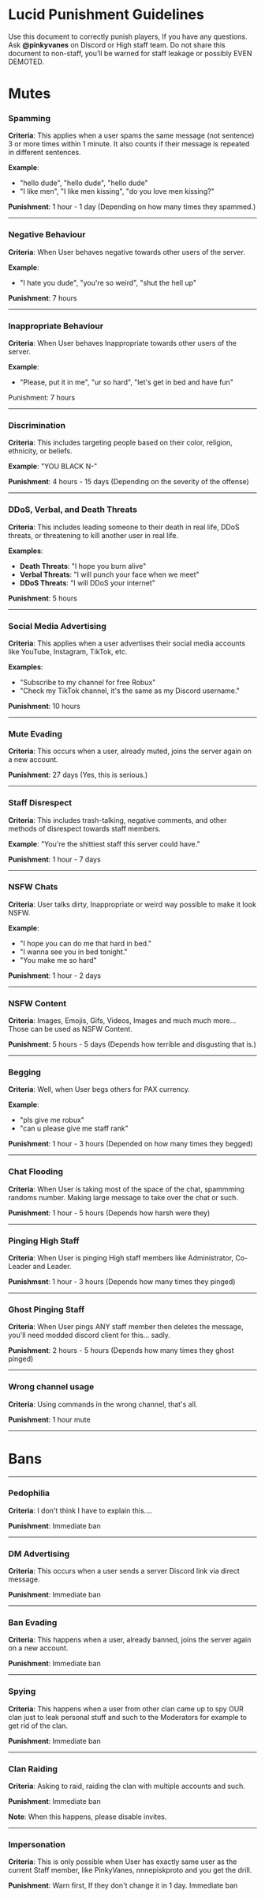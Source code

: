 # Lucid Punishment Guidelines

Use this document to correctly punish players, If you have any questions. Ask **@pinkyvanes** on Discord or High staff team.
Do not share this document to non-staff, you’ll be warned for staff leakage or possibly EVEN DEMOTED.

# Mutes

### Spamming

**Criteria**: This applies when a user spams the same message (not sentence) 3 or more times within 1 minute. It also counts if their message is repeated in different sentences.

**Example**:
- "hello dude", "hello dude", "hello dude"
- "I like men", "I like men kissing", "do you love men kissing?"

**Punishment**: 1 hour - 1 day (Depending on how many times they spammed.)

---

### Negative Behaviour

**Criteria**: When User behaves negative towards other users of the server.

**Example**: 
- "I hate you dude", "you're so weird", "shut the hell up"

**Punishment**: 7 hours

---

### Inappropriate Behaviour

**Criteria**: When User behaves Inappropriate towards other users of the server.

**Example**:
- "Please, put it in me", "ur so hard", "let's get in bed and have fun"

Punishment: 7 hours

---

### Discrimination

**Criteria**: This includes targeting people based on their color, religion, ethnicity, or beliefs.

**Example**: "YOU BLACK N-"

**Punishment**: 4 hours - 15 days (Depending on the severity of the offense)

---

### DDoS, Verbal, and Death Threats

**Criteria**: This includes leading someone to their death in real life, DDoS threats, or threatening to kill another user in real life.

**Examples**:
- **Death Threats**: "I hope you burn alive"
- **Verbal Threats**: "I will punch your face when we meet"
- **DDoS Threats**: "I will DDoS your internet"

**Punishment**: 5 hours

---

### Social Media Advertising

**Criteria**: This applies when a user advertises their social media accounts like YouTube, Instagram, TikTok, etc.

**Examples**:
- "Subscribe to my channel for free Robux"
- "Check my TikTok channel, it's the same as my Discord username."

**Punishment**: 10 hours

---

### Mute Evading

**Criteria**: This occurs when a user, already muted, joins the server again on a new account.

**Punishment**: 27 days (Yes, this is serious.)

---

### Staff Disrespect

**Criteria**: This includes trash-talking, negative comments, and other methods of disrespect towards staff members.

**Example**: "You're the shittiest staff this server could have."

**Punishment**: 1 hour - 7 days

---

### NSFW Chats

**Criteria**: User talks dirty, Inappropriate or weird way possible to make it look NSFW.

**Example**:
- "I hope you can do me that hard in bed."
- "I wanna see you in bed tonight."
- "You make me so hard"

**Punishment**: 1 hour - 2 days

---

### NSFW Content

**Criteria**: Images, Emojis, Gifs, Videos, Images and much much more... Those can be used as NSFW Content.

**Punishment**: 5 hours - 5 days (Depends how terrible and disgusting that is.)

---

### Begging

**Criteria**: Well, when User begs others for PAX currency.

**Example**: 
- "pls give me robux"
- "can u please give me staff rank"

**Punishment**: 1 hour - 3 hours (Depended on how many times they begged)

---

### Chat Flooding

**Criteria**: When User is taking most of the space of the chat, spammming randoms number. Making large message to take over the chat or such.

**Punishment**: 1 hour - 5 hours (Depends how harsh were they)

---

### Pinging High Staff

**Criteria**: When User is pinging High staff members like Administrator, Co-Leader and Leader.

**Punishmsnt**: 1 hour - 3 hours (Depends how many times they pinged)

---

### Ghost Pinging Staff

**Criteria**: When User pings ANY staff member then deletes the message, you'll need modded discord client for this... sadly.

**Punishment**: 2 hours - 5 hours (Depends how many times they ghost pinged)

---

### Wrong channel usage

**Criteria**: Using commands in the wrong channel, that's all.

**Punishment**: 1 hour mute

---

# Bans

---

### Pedophilia

**Criteria**: I don't think I have to explain this....

**Punishment**: Immediate ban

---

### DM Advertising

**Criteria**: This occurs when a user sends a server Discord link via direct message.

**Punishment**: Immediate ban

---

### Ban Evading

**Criteria**: This happens when a user, already banned, joins the server again on a new account.

**Punishment**: Immediate ban

---

### Spying

**Criteria**: This happens when a user from other clan came up to spy OUR clan just to leak personal stuff and such to the Moderators for example to get rid of the clan.

**Punishment**: Immediate ban

---

### Clan Raiding

**Criteria**: Asking to raid, raiding the clan with multiple accounts and such.

**Punishment**: Immediate ban

**Note**: When this happens, please disable invites.

---

### Impersonation

**Criteria**: This is only possible when User has exactly same user as the current Staff member, like PinkyVanes, nnnepiskproto and you get the drill.

**Punishment**: Warn first, If they don't change it in 1 day. Immediate ban
